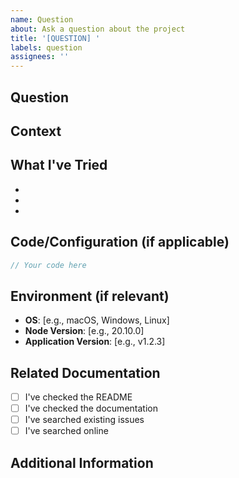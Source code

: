 ```yaml
---
name: Question
about: Ask a question about the project
title: '[QUESTION] '
labels: question
assignees: ''
---
```


<!-- 
Have a question? We're here to help!
Note: For general discussions, consider using GitHub Discussions if available.
-->

## Question
<!-- Ask your question clearly and concisely -->



## Context
<!-- Provide context to help us understand your question better -->
<!-- Examples: What are you trying to accomplish? What have you tried so far? -->



## What I've Tried
<!-- Describe what you've already attempted or researched -->
- 
- 
- 

## Code/Configuration (if applicable)
<!-- Share relevant code snippets or configuration -->
```typescript
// Your code here
```

## Environment (if relevant)
- **OS**: [e.g., macOS, Windows, Linux]
- **Node Version**: [e.g., 20.10.0]
- **Application Version**: [e.g., v1.2.3]

## Related Documentation
<!-- Have you checked the documentation? Link to relevant pages if applicable -->
- [ ] I've checked the README
- [ ] I've checked the documentation
- [ ] I've searched existing issues
- [ ] I've searched online

## Additional Information
<!-- Any other details that might help us answer your question -->
